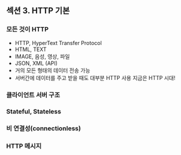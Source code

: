 ## 섹션 3. HTTP 기본

### 모든 것이 HTTP

- HTTP, HyperText Transfer Protocol
- HTML, TEXT
- IMAGE, 음성, 영상, 파일
- JSON, XML (API)
- 거의 모든 형태의 데이터 전송 가능
- 서버간에 데이터를 주고 받을 때도 대부분 HTTP 사용 지금은 HTTP 시대!

### 클라이언트 서버 구조

### Stateful, Stateless

### 비 연결성(connectionless)

### HTTP 메시지
